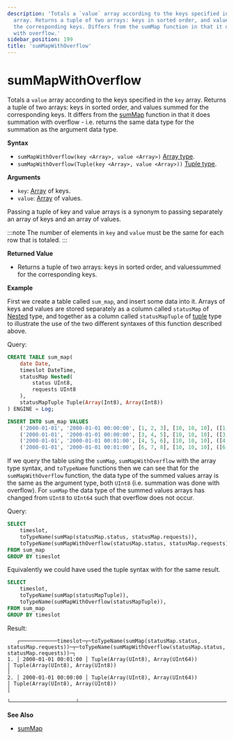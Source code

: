 ```yaml
---
description: 'Totals a `value` array according to the keys specified in the `key`
  array. Returns a tuple of two arrays: keys in sorted order, and values summed for
  the corresponding keys. Differs from the sumMap function in that it does summation
  with overflow.'
sidebar_position: 199
title: 'sumMapWithOverflow'
---
```


# sumMapWithOverflow

Totals a `value` array according to the keys specified in the `key` array. Returns a tuple of two arrays: keys in sorted order, and values summed for the corresponding keys.
It differs from the [sumMap](../reference/summap.md) function in that it does summation with overflow - i.e. returns the same data type for the summation as the argument data type.

**Syntax**

- `sumMapWithOverflow(key <Array>, value <Array>)` [Array type](../../data-types/array.md).
- `sumMapWithOverflow(Tuple(key <Array>, value <Array>))` [Tuple type](../../data-types/tuple.md).

**Arguments** 

- `key`: [Array](../../data-types/array.md) of keys.
- `value`: [Array](../../data-types/array.md) of values.

Passing a tuple of key and value arrays is a synonym to passing separately an array of keys and an array of values.

:::note 
The number of elements in `key` and `value` must be the same for each row that is totaled.
:::

**Returned Value** 

- Returns a tuple of two arrays: keys in sorted order, and values ​​summed for the corresponding keys.

**Example**

First we create a table called `sum_map`, and insert some data into it. Arrays of keys and values are stored separately as a column called `statusMap` of [Nested](../../data-types/nested-data-structures/index.md) type, and together as a column called `statusMapTuple` of [tuple](../../data-types/tuple.md) type to illustrate the use of the two different syntaxes of this function described above.

Query:

```sql
CREATE TABLE sum_map(
    date Date,
    timeslot DateTime,
    statusMap Nested(
        status UInt8,
        requests UInt8
    ),
    statusMapTuple Tuple(Array(Int8), Array(Int8))
) ENGINE = Log;
```
```sql
INSERT INTO sum_map VALUES
    ('2000-01-01', '2000-01-01 00:00:00', [1, 2, 3], [10, 10, 10], ([1, 2, 3], [10, 10, 10])),
    ('2000-01-01', '2000-01-01 00:00:00', [3, 4, 5], [10, 10, 10], ([3, 4, 5], [10, 10, 10])),
    ('2000-01-01', '2000-01-01 00:01:00', [4, 5, 6], [10, 10, 10], ([4, 5, 6], [10, 10, 10])),
    ('2000-01-01', '2000-01-01 00:01:00', [6, 7, 8], [10, 10, 10], ([6, 7, 8], [10, 10, 10]));
```

If we query the table using the `sumMap`, `sumMapWithOverflow` with the array type syntax, and `toTypeName` functions then we can see that
for the `sumMapWithOverflow` function, the data type of the summed values array is the same as the argument type, both `UInt8` (i.e. summation was done with overflow). For `sumMap` the data type of the summed values arrays has changed from `UInt8` to `UInt64` such that overflow does not occur. 

Query:

```sql
SELECT
    timeslot,
    toTypeName(sumMap(statusMap.status, statusMap.requests)),
    toTypeName(sumMapWithOverflow(statusMap.status, statusMap.requests)),
FROM sum_map
GROUP BY timeslot
```

Equivalently we could have used the tuple syntax with for the same result.

```sql
SELECT
    timeslot,
    toTypeName(sumMap(statusMapTuple)),
    toTypeName(sumMapWithOverflow(statusMapTuple)),
FROM sum_map
GROUP BY timeslot
```

Result:

```text
   ┌────────────timeslot─┬─toTypeName(sumMap(statusMap.status, statusMap.requests))─┬─toTypeName(sumMapWithOverflow(statusMap.status, statusMap.requests))─┐
1. │ 2000-01-01 00:01:00 │ Tuple(Array(UInt8), Array(UInt64))                       │ Tuple(Array(UInt8), Array(UInt8))                                    │
2. │ 2000-01-01 00:00:00 │ Tuple(Array(UInt8), Array(UInt64))                       │ Tuple(Array(UInt8), Array(UInt8))                                    │
   └─────────────────────┴──────────────────────────────────────────────────────────┴──────────────────────────────────────────────────────────────────────┘
```

**See Also**
    
- [sumMap](../reference/summap.md)

